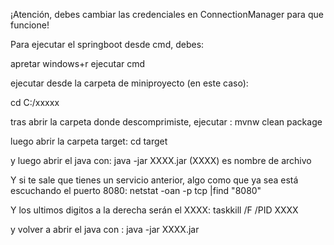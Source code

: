 ¡Atención, debes cambiar las credenciales en ConnectionManager para que funcione!


Para ejecutar el springboot desde cmd, debes:

apretar windows+r
ejecutar cmd

ejecutar desde la carpeta de miniproyecto (en este caso):

cd C:/xxxxx

tras abrir la carpeta donde descomprimiste, ejecutar :
mvnw clean package

luego abrir la carpeta target:
cd target 

y luego abrir el java con:
java -jar XXXX.jar 
(XXXX) es nombre de archivo

Y si te sale que tienes un servicio anterior, algo como que ya sea está escuchando el puerto 8080:
netstat -oan -p tcp |find "8080"

Y los ultimos digitos a la derecha serán el XXXX:
taskkill /F /PID XXXX

y volver a abrir el java con :
java -jar XXXX.jar 